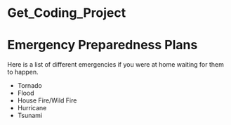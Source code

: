# Get_Coding_Project
<html>
    <h1>
    Emergency Preparedness Plans
    </h1>

<p>
    Here is a list of different emergencies if you were at home waiting for them to happen.
    <ul>
        <li>Tornado</li>
        <li>Flood</li>
        <li>House Fire/Wild Fire</li>
        <li>Hurricane</li>
        <li>Tsunami</li>
    </ul>
 </p>
</html>